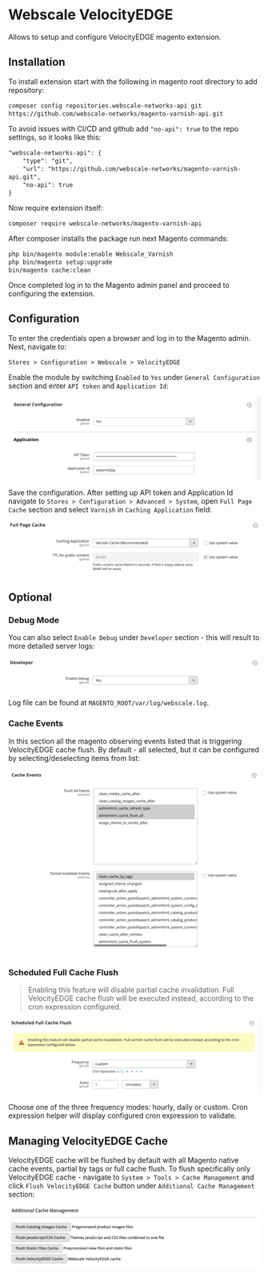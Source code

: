 # Webscale VelocityEDGE
Allows to setup and configure VelocityEDGE magento extension.

## Installation
To install extension start with the following in magento root directory to add repository:
```console
composer config repositories.webscale-networks-api git https://github.com/webscale-networks/magento-varnish-api.git
```

To avoid issues with CI/CD and github add `"no-api": true` to the repo settings, so it looks like this:
```console
"webscale-networks-api": {
    "type": "git",
    "url": "https://github.com/webscale-networks/magento-varnish-api.git",
    "no-api": true
}
```

Now require extension itself:
```console
composer require webscale-networks/magento-varnish-api
```

After composer installs the package run next Magento commands:

```console
php bin/magento module:enable Webscale_Varnish
php bin/magento setup:upgrade
bin/magento cache:clean
```

Once completed log in to the Magento admin panel and proceed to configuring the extension.

## Configuration

To enter the credentials open a browser and log in to the Magento admin. Next, navigate to:
```
Stores > Configuration > Webscale > VelocityEDGE
```

Enable the module by switching `Enabled` to `Yes` under `General Configuration` section and enter `API token` and `Application Id`:

![Webscale VelocityEDGE Configuration](Documentation/enable-extension2.png "Webscale VelocityEDGE Configuration Page")

Save the configuration. After setting up API token and Application Id navigate to `Stores > Configuration > Advanced > System`, open `Full Page Cache` section and select `Varnish` in `Caching Application` field:

![Webscale VelocityEDGE Configuration](Documentation/caching-application.png "Caching Application")

## Optional

### Debug Mode

You can also select `Enable Debug` under `Developer` section - this will result to more detailed server logs:

![Webscale VelocityEDGE Configuration](Documentation/debug-logs.png "Debug Logging")

Log file can be found at `MAGENTO_ROOT/var/log/webscale.log`.

### Cache Events

In this section all the magento observing events listed that is triggering VelocityEDGE cache flush. By default - all selected, but it can be configured by selecting/deselecting items from list: 

![Webscale VelocityEDGE Configuration](Documentation/cache-events.png "Cache Flush by Events")

### Scheduled Full Cache Flush

> Enabling this feature will disable partial cache invalidation. Full VelocityEDGE cache flush will be executed instead, according to the cron expression configured.

![Webscale VelocityEDGE Configuration](Documentation/scheduled-full-cache-flush.png "Scheduled Full Cache Flush")

Choose one of the three frequency modes: hourly, daily or custom. Cron expression helper will display configured cron expression to validate.  

## Managing VelocityEDGE Cache

VelocityEDGE cache will be flushed by default with all Magento native cache events, partial by tags or full cache flush.
To flush specifically only VelocityEDGE cache - navigate to `System > Tools > Cache Management` and click `Flush VelocityEDGE Cache` button under `Additional Cache Management` section:

![Webscale VelocityEDGE Configuration](Documentation/flush-cache.png "Flush Cache")

